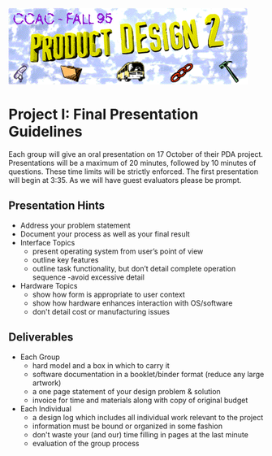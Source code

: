 ﻿ ![header image](./images/all.gif)

# Project I: Final Presentation Guidelines

Each group will give an oral presentation on 17 October of their PDA project.  Presentations will be a maximum of 20 minutes, followed by 10 minutes of questions.  These time limits will be strictly enforced.  The first presentation will begin at 3:35.  As we will have guest evaluators please be prompt.

## Presentation Hints

- Address your problem statement
- Document your process as well as your final result
- Interface Topics
  - present operating system from user’s point of view
  - outline key features
  - outline task functionality, but don’t detail complete operation sequence -avoid excessive detail
- Hardware Topics
  - show how form is appropriate to user context
  - show how hardware enhances interaction with OS/software
  - don't detail cost or manufacturing issues

## Deliverables

- Each Group
  - hard model and a box in which to carry it
  - software documentation in a booklet/binder format (reduce any large artwork)
  - a one page statement of your design problem & solution
  - invoice for time and materials along with copy of original budget 
- Each Individual
  - a design log which includes all individual work relevant to the project 
  - information must be bound or organized in some fashion
  - don't waste your (and our) time filling in pages at the last minute 
  - evaluation of the group process
